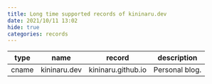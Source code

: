 ```yaml
---
title: Long time supported records of kininaru.dev
date: 2021/10/11 13:02
hide: true
categories: records
---
```


| type  | name         | record             | description    |
| ----- | ------------ | ------------------ | -------------- |
| cname | kininaru.dev | kininaru.github.io | Personal blog. |



